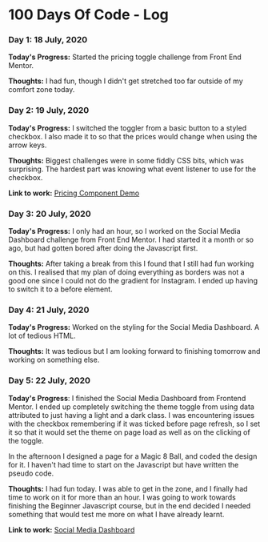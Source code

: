 # 100 Days Of Code - Log

### Day 1: 18 July, 2020

**Today's Progress:** Started the pricing toggle challenge from Front End Mentor. 

**Thoughts:** I had fun, though I didn't get stretched too far outside of my comfort zone today.

### Day 2: 19 July, 2020

**Today's Progress:** I switched the toggler from a basic button to a styled checkbox. I also made it to so that the prices would change when using the arrow keys.

**Thoughts:** Biggest challenges were in some fiddly CSS bits, which was surprising. The hardest part was knowing what event listener to use for the checkbox. 

**Link to work:** [Pricing Component Demo](https://darknessflowers.github.io/Pricing-Toggle/)

### Day 3: 20 July, 2020

**Today's Progress:** I only had an hour, so I worked on the Social Media Dashboard challenge from Front End Mentor. I had started it a month or so ago, but had gotten bored after doing the Javascript first. 

**Thoughts:** After taking a break from this I found that I still had fun working on this. I realised that my plan of doing everything as borders was not a good one since I could not do the gradient for Instagram. I ended up having to switch it to a before element.

### Day 4: 21 July, 2020

**Today's Progress:** Worked on the styling for the Social Media Dashboard. A lot of tedious HTML.

**Thoughts:** It was tedious but I am looking forward to finishing tomorrow and working on something else.

### Day 5: 22 July, 2020

**Today's Progress**: I finished the Social Media Dashboard from Frontend Mentor. I ended up completely switching the theme toggle from using data attributed to just having a light and a dark class. I was encountering issues with the checkbox remembering if it was ticked before page refresh, so I set it so that it would set the theme on page load as well as on the clicking of the toggle.

In the afternoon I designed a page for a Magic 8 Ball, and coded the design for it. I haven't had time to start on the Javascript but have written the pseudo code.

**Thoughts:** I had fun today. I was able to get in the zone, and I finally had time to work on it for more than an hour. I was going to work towards finishing the Beginner Javascript course, but in the end decided I needed something that would test me more on what I have already learnt. 

**Link to work:** [Social Media Dashboard](https://darknessflowers.github.io/Social-Media-Dashboard/)

<!-- 
### Day 0: February 30, 2016 (Example 2)
##### (delete me or comment me out)

**Today's Progress**: Fixed CSS, worked on canvas functionality for the app.

**Thoughts**: I really struggled with CSS, but, overall, I feel like I am slowly getting better at it. Canvas is still new for me, but I managed to figure out some basic functionality.

**Link(s) to work**: [Calculator App](http://www.example.com)


### Day 1: June 27, Monday

**Today's Progress**: I've gone through many exercises on FreeCodeCamp.

**Thoughts** I've recently started coding, and it's a great feeling when I finally solve an algorithm challenge after a lot of attempts and hours spent.

**Link(s) to work**
1. [Find the Longest Word in a String](https://www.freecodecamp.com/challenges/find-the-longest-word-in-a-string)
2. [Title Case a Sentence](https://www.freecodecamp.com/challenges/title-case-a-sentence) -->
